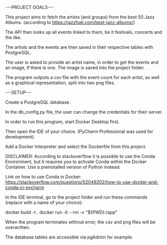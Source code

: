 ---PROJECT GOALS---

This project aims to fetch the artists (and groups) from the best 50 Jazz Albums.
(according to https://jazzfuel.com/best-jazz-albums/)

The API then looks up all events linked to them, be it festivals, concerts and the like.

The artists and the events are then saved in their respective tables with PostgreSQL.

The user is asked to provide an artist name, in order to get the events and an image, if there is one.
The image is saved into the project folder.

The program outputs a csv file with the event count for each artist, as well as a graphical representation,
split into two png files.

---SETUP---

Create a PostgreSQL database.

In the db_config.py file, the user can change the credentials for their server.

In order to run this program, start Docker Desktop first.

Then open the IDE of your choice. (PyCharm Professional was used for development)

Add a Docker Interpreter and select the Dockerfile from this project.

DISCLAIMER: According to stackoverflow it is possible to use the Conda Environment,
but it requires you to activate Conda within the Docker Container.
Use a preinstalled version of Python instead.

Link on how to use Conda in Docker: https://stackoverflow.com/questions/52049202/how-to-use-docker-and-conda-in-pycharm

In the IDE terminal, go to the project folder and run these commands
(replace <imagename> with a name of your choice):

docker build -t <imagename> .
docker run -it --rm -v "${PWD}:/app" <imagename>

When the program terminates without error, the csv and png files will be overwritten.

The database tables are accessible via pgAdmin for example.